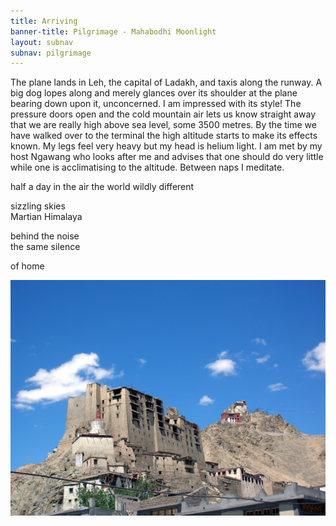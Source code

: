 ```yaml
---
title: Arriving
banner-title: Pilgrimage - Mahabodhi Moonlight
layout: subnav
subnav: pilgrimage
---
```



The plane lands in Leh, the capital of Ladakh, and taxis along the
runway. A big dog lopes along and merely glances over its shoulder
at the plane bearing down upon it, unconcerned. I am impressed with
its style! The pressure doors open and the cold mountain air lets us
know straight away that we are really high above sea level, some
3500 metres. By the time we have walked over to the terminal the
high altitude starts to make its effects known. My legs feel very
heavy but my head is helium light. I am met by my host Ngawang who
looks after me and advises that one should do very little while one
is acclimatising to the altitude. Between naps I meditate.

<div class="poem">
half a day in the air  
the world wildly different  

sizzling skies  
Martian Himalaya

behind the noise  
the same silence

of home
</div>


![Leh](/assets/images/pilg1/pilg01a.jpg)
